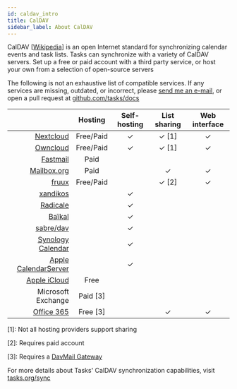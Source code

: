 ```yaml
---
id: caldav_intro
title: CalDAV
sidebar_label: About CalDAV
---
```


CalDAV [[Wikipedia](https://en.wikipedia.org/wiki/CalDAV)] is an open Internet
standard for synchronizing calendar events and task lists.  Tasks can
synchronize with a variety of CalDAV servers. Set up a free or paid account
with a third party service, or host your own from a selection of open-source
servers

The following is not an exhaustive list of compatible services. If any services
are missing, outdated, or incorrect, please [send me an e-mail](mailto:support@tasks.org), or open a pull request at
[github.com/tasks/docs](https://github.com/tasks/docs)

|   | Hosting | Self-hosting | List sharing | Web interface |
| -:|:-------:|:------------:|:------------:|:-------------:|
| [Nextcloud](https://nextcloud.com/providers/) | Free/Paid | ✓ | ✓ [1] | ✓ |
| [Owncloud](https://owncloud.org/hosting-partners/) | Free/Paid | ✓ | ✓ [1] | ✓ |
| [Fastmail](https://fastmail.com/) | Paid | | | |
| [Mailbox.org](https://mailbox.org) | Paid | | ✓ | ✓ |
| [fruux](https://fruux.com) | Free/Paid | | ✓ [2] | ✓ |
| [xandikos](https://xandikos.org) | | ✓ | | |
| [Radicale](https://radicale.org) | | ✓ | | |
| [Baïkal](http://sabre.io/baikal/) | | ✓ | | |
| [sabre/dav](http://sabre.io/) | | ✓ | | |
| [Synology Calendar](https://www.synology.com/en-us/dsm/feature/calendar) | | ✓ | | |
| [Apple CalendarServer](https://www.calendarserver.org/) | | ✓ | | |
| [Apple iCloud](caldav_icloud.md) | Free | | | |
| Microsoft Exchange | Paid [3] | | | |
| [Office 365](https://office365.com) | Free [3] | | ✓ | ✓ |

[1]: Not all hosting providers support sharing

[2]: Requires paid account

[3]: Requires a [DavMail Gateway](http://davmail.sourceforge.net/)


For more details about Tasks' CalDAV synchronization capabilities, visit
[tasks.org/sync](sync.md)
